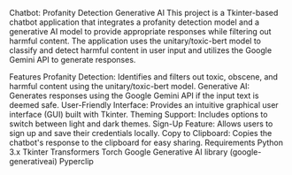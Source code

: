 Chatbot: Profanity Detection Generative AI
This project is a Tkinter-based chatbot application that integrates a profanity detection model and a generative AI model to provide appropriate responses while filtering out harmful content. The application uses the unitary/toxic-bert model to classify and detect harmful content in user input and utilizes the Google Gemini API to generate responses.

Features
Profanity Detection: Identifies and filters out toxic, obscene, and harmful content using the unitary/toxic-bert model.
Generative AI: Generates responses using the Google Gemini API if the input text is deemed safe.
User-Friendly Interface: Provides an intuitive graphical user interface (GUI) built with Tkinter.
Theming Support: Includes options to switch between light and dark themes.
Sign-Up Feature: Allows users to sign up and save their credentials locally.
Copy to Clipboard: Copies the chatbot's response to the clipboard for easy sharing.
Requirements
Python 3.x
Tkinter
Transformers
Torch
Google Generative AI library (google-generativeai)
Pyperclip
